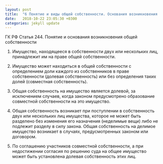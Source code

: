 ```yaml
---
layout: post
title:  "6 Понятие и виды общей собственности. Основания возникновения права общей долевой и общей совместной собственности"
date:   2018-10-22 23:05:30 +0300
categories: jekyll update
---
```


ГК РФ Статья 244. Понятие и основания возникновения общей собственности
 

1. Имущество, находящееся в собственности двух или нескольких лиц, принадлежит им на праве общей собственности.

2. Имущество может находиться в общей собственности с определением доли каждого из собственников в праве собственности (долевая собственность) или без определения таких долей (совместная собственность).

3. Общая собственность на имущество является долевой, за исключением случаев, когда законом предусмотрено образование совместной собственности на это имущество.

4. Общая собственность возникает при поступлении в собственность двух или нескольких лиц имущества, которое не может быть разделено без изменения его назначения (неделимые вещи) либо не подлежит разделу в силу закона.
Общая собственность на делимое имущество возникает в случаях, предусмотренных законом или договором.

5. По соглашению участников совместной собственности, а при недостижении согласия по решению суда на общее имущество может быть установлена долевая собственность этих лиц.